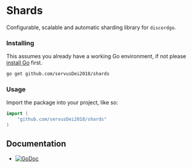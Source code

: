 # Shards
Configurable, scalable and automatic sharding library for `discordgo`.

### Installing

This assumes you already have a working Go environment, if not please [install Go](https://golang.org/doc/install) first.

```sh
go get github.com/servusDei2018/shards
```

### Usage

Import the package into your project, like so:

```go
import (
	"github.com/servusDei2018/shards"
)
```

## Documentation

- [![GoDoc](https://godoc.org/github.com/servusdei2018/shards?status.svg)](https://godoc.org/github.com/servusDei2018/shards)
